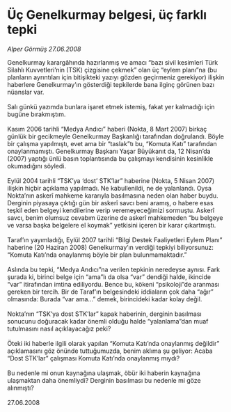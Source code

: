 # Üç Genelkurmay belgesi, üç farklı tepki

*Alper Görmüş 27.06.2008*

<div class="taraf_structure_2col_1zq">
<div class="margen_n">



 <p>Genelkurmay karargâhında hazırlanmış ve amacı “bazı sivil kesimleri Türk Silahlı Kuvvetleri’nin (TSK) çizgisine çekmek” olan üç “eylem planı”na (bu planların ayrıntıları için bitişikteki yazıyı gözden geçirmeniz gerekiyor) ilişkin haberlere Genelkurmay’ın gösterdiği tepkilerde bana ilginç görünen bazı nüanslar var.<br/>
<br/>
Salı günkü yazımda bunlara işaret etmek istemiş, fakat yer kalmadığı için bugüne bırakmıştım.<br/>
<br/>
Kasım 2006 tarihli “Medya Andıcı” haberi (Nokta, 8 Mart 2007) birkaç günlük bir gecikmeyle Genelkurmay Başkanlığı tarafından doğrulandı. Böyle bir çalışma yapılmıştı, evet ama bir “taslak”tı bu, “Komuta Katı” tarafından onaylanmamıştı. Genelkurmay Başkanı Yaşar Büyükanıt da, 12 Nisan’da (2007) yaptığı ünlü basın toplantısında bu çalışmayı kendisinin kesinlikle okumadığını söyledi.<br/>
<br/>
Eylül 2004 tarihli “TSK’ya ‘dost’ STK’lar” haberine (Nokta, 5 Nisan 2007) ilişkin hiçbir açıklama yapılmadı. Ne kabullenildi, ne de yalanlandı. Oysa Nokta’nın askerî mahkeme kararıyla basılmasına neden olan haber buydu. Derginin piyasaya çıktığı gün bir askerî savcı beni aramış, o habere esas teşkil eden belgeyi kendilerine verip veremeyeceğimizi sormuştu. Askerî savcı, benim olumsuz cevabım üzerine de askerî mahkemeden “bu belgeye ve varsa başka belgelere el koymak” yetkisini içeren bir karar çıkartmıştı.<br/>
  <br/>
Taraf’ın yayımladığı, Eylül 2007 tarihli “Bilgi Destek Faaliyetleri Eylem Planı” haberine (20 Haziran 2008) Genelkurmay’ın verdiği tepkiyi biliyorsunuz: “Komuta Katı’nda onaylanmış böyle bir plan bulunmamaktadır.”<br/>
<br/>
Aslında bu tepki, “Medya Andıcı”na verilen tepkinin neredeyse aynısı. Fark şurada ki, birinci belge için “ama”lı da olsa “var” dendiği halde, ikincide “var” itirafından imtina ediliyordu. Bence bu, kökeni “psikoloji”de aranması gereken bir tercih. Bir de Taraf’ın belgesindeki iddiaların çok daha “ağır” olmasında: Burada “var ama...” demek, birincideki kadar kolay değil.<br/>
<br/>
Nokta’nın “TSK’ya dost STK’lar” kapak haberinin, derginin basılması sonucunu doğuracak kadar önemli olduğu halde “yalanlama”dan muaf tutulmasını nasıl açıklayacağız peki? <br/>
<br/>
Öteki iki haberle ilgili olarak yapılan “Komuta Katı’nda onaylanmış değildir” açıklamasını göz önünde tuttuğumuzda, benim aklıma şu geliyor: Acaba “Dost STK’lar” çalışması Komuta Katı’nda onaylanmış mıydı?<br/>
<br/>
Bu nedenle mi onun kaynağına ulaşmak, öbür iki haberin kaynağına ulaşmaktan daha önemliydi? Derginin basılması bu nedenle mi göze alınmıştı? <br/>
<br/>
27.06.2008</p>

<br/>


<div id="taraf_not">
</div>

</div>


</div>
